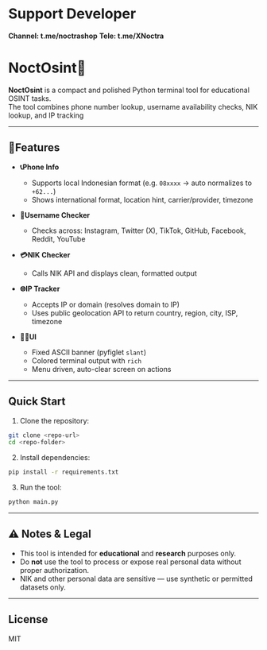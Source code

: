 # Support Developer
**Channel: t.me/noctrashop**
**Tele: t.me/XNoctra**

# NoctOsint🔎

**NoctOsint** is a compact and polished Python terminal tool for educational OSINT tasks.  
The tool combines phone number lookup, username availability checks, NIK lookup, and IP tracking

---

## 📌Features

- **📞Phone Info**
  - Supports local Indonesian format (e.g. `08xxxx` → auto normalizes to `+62...`)
  - Shows international format, location hint, carrier/provider, timezone

- **👥Username Checker**
  - Checks across: Instagram, Twitter (X), TikTok, GitHub, Facebook, Reddit, YouTube

- **💳NIK Checker**
  - Calls NIK API and displays clean, formatted output

- **🌐IP Tracker**
  - Accepts IP or domain (resolves domain to IP)
  - Uses public geolocation API to return country, region, city, ISP, timezone

- **🧑‍💻UI**
  - Fixed ASCII banner (pyfiglet `slant`)
  - Colored terminal output with `rich`
  - Menu driven, auto-clear screen on actions

---

## Quick Start

1. Clone the repository:
```bash
git clone <repo-url>
cd <repo-folder>
```

2. Install dependencies:
```bash
pip install -r requirements.txt
```

3. Run the tool:
```bash
python main.py
```

---

## ⚠️ Notes & Legal

- This tool is intended for **educational** and **research** purposes only.
- Do **not** use the tool to process or expose real personal data without proper authorization.
- NIK and other personal data are sensitive — use synthetic or permitted datasets only.

---

## License

MIT
